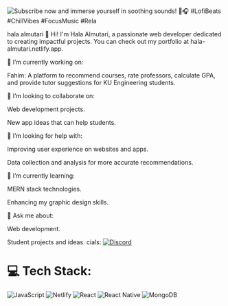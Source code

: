 
![Subscribe now and immerse yourself in soothing sounds! 🌿🎧 #LofiBeats #ChillVibes #FocusMusic #Rela](https://github.com/user-attachments/assets/5ad75a6b-7930-498b-87c4-5e9a4643b507)

hala almutari
👋 Hi! I'm Hala Almutari, a passionate web developer dedicated to creating impactful projects. You can check out my portfolio at hala-almutari.netlify.app.

🔭 I’m currently working on:

Fahim: A platform to recommend courses, rate professors, calculate GPA, and provide tutor suggestions for KU Engineering students.

👯 I’m looking to collaborate on:

Web development projects.

New app ideas that can help students.

🤝 I’m looking for help with:

Improving user experience on websites and apps.

Data collection and analysis for more accurate recommendations.

🌱 I’m currently learning:

MERN stack technologies.

Enhancing my graphic design skills.

💬 Ask me about:

Web development.

Student projects and ideas.
cials:
[![Discord](https://img.shields.io/badge/Discord-%237289DA.svg?logo=discord&logoColor=white)](https://discord.gg/https://discordapp.com/users/942515421507121172) 

# 💻 Tech Stack:
![JavaScript](https://img.shields.io/badge/javascript-%23323330.svg?style=for-the-badge&logo=javascript&logoColor=%23F7DF1E) ![Netlify](https://img.shields.io/badge/netlify-%23000000.svg?style=for-the-badge&logo=netlify&logoColor=#00C7B7) ![React](https://img.shields.io/badge/react-%2320232a.svg?style=for-the-badge&logo=react&logoColor=%2361DAFB) ![React Native](https://img.shields.io/badge/react_native-%2320232a.svg?style=for-the-badge&logo=react&logoColor=%2361DAFB) ![MongoDB](https://img.shields.io/badge/MongoDB-%234ea94b.svg?style=for-the-badge&logo=mongodb&logoColor=white)


